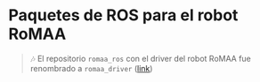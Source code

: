 # Paquetes de ROS para el robot RoMAA

> :notes: El repositorio `romaa_ros` con el driver del robot RoMAA fue renombrado a `romaa_driver` ([link](https://github.com/ciiiutnfrc/romaa_driver))



